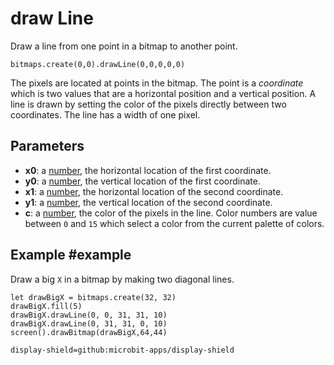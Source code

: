 # draw Line

Draw a line from one point in a bitmap to another point.

```sig
bitmaps.create(0,0).drawLine(0,0,0,0,0)
```

The pixels are located at points in the bitmap. The point is a _coordinate_ which is two values that are a horizontal position and a vertical position. A line is drawn by setting the color of the pixels directly between two coordinates. The line has a width of one pixel.

## Parameters

* **x0**: a [number](/types/number), the horizontal location of the first coordinate.
* **y0**: a [number](/types/number), the vertical location of the first coordinate.
* **x1**: a [number](/types/number), the horizontal location of the second coordinate.
* **y1**: a [number](/types/number), the vertical location of the second coordinate.
* **c**: a [number](/types/number), the color of the pixels in the line. Color numbers are value between `0` and `15` which select a color from the current palette of colors.

## Example #example

Draw a big `X` in a bitmap by making two diagonal lines.

```blocks
let drawBigX = bitmaps.create(32, 32)
drawBigX.fill(5)
drawBigX.drawLine(0, 0, 31, 31, 10)
drawBigX.drawLine(0, 31, 31, 0, 10)
screen().drawBitmap(drawBigX,64,44)
```

```package
display-shield=github:microbit-apps/display-shield
```
